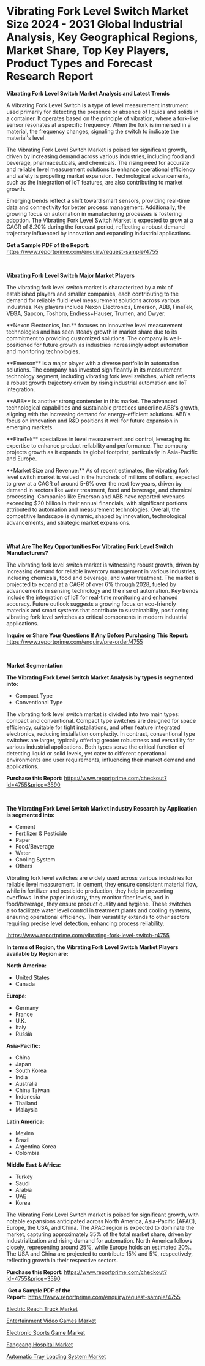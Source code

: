 <p><h1>Vibrating Fork Level Switch Market Size 2024 - 2031 Global Industrial Analysis, Key Geographical Regions, Market Share, Top Key Players, Product Types and Forecast Research Report</h1></p><p><strong>Vibrating Fork Level Switch Market Analysis and Latest Trends</strong></p>
<p><p>A Vibrating Fork Level Switch is a type of level measurement instrument used primarily for detecting the presence or absence of liquids and solids in a container. It operates based on the principle of vibration, where a fork-like sensor resonates at a specific frequency. When the fork is immersed in a material, the frequency changes, signaling the switch to indicate the material's level.</p><p>The Vibrating Fork Level Switch Market is poised for significant growth, driven by increasing demand across various industries, including food and beverage, pharmaceuticals, and chemicals. The rising need for accurate and reliable level measurement solutions to enhance operational efficiency and safety is propelling market expansion. Technological advancements, such as the integration of IoT features, are also contributing to market growth. </p><p>Emerging trends reflect a shift toward smart sensors, providing real-time data and connectivity for better process management. Additionally, the growing focus on automation in manufacturing processes is fostering adoption. The Vibrating Fork Level Switch Market is expected to grow at a CAGR of 8.20% during the forecast period, reflecting a robust demand trajectory influenced by innovation and expanding industrial applications.</p></p>
<p><strong>Get a Sample PDF of the Report:&nbsp;</strong> <a href="https://www.reportprime.com/enquiry/request-sample/4755">https://www.reportprime.com/enquiry/request-sample/4755</a></p>
<p>&nbsp;</p>
<p><strong>Vibrating Fork Level Switch Major Market Players</strong></p>
<p><p>The vibrating fork level switch market is characterized by a mix of established players and smaller companies, each contributing to the demand for reliable fluid level measurement solutions across various industries. Key players include Nexon Electronics, Emerson, ABB, FineTek, VEGA, Sapcon, Toshbro, Endress+Hauser, Trumen, and Dwyer.</p><p>**Nexon Electronics, Inc.** focuses on innovative level measurement technologies and has seen steady growth in market share due to its commitment to providing customized solutions. The company is well-positioned for future growth as industries increasingly adopt automation and monitoring technologies.</p><p>**Emerson** is a major player with a diverse portfolio in automation solutions. The company has invested significantly in its measurement technology segment, including vibrating fork level switches, which reflects a robust growth trajectory driven by rising industrial automation and IoT integration.</p><p>**ABB** is another strong contender in this market. The advanced technological capabilities and sustainable practices underline ABB's growth, aligning with the increasing demand for energy-efficient solutions. ABB's focus on innovation and R&D positions it well for future expansion in emerging markets.</p><p>**FineTek** specializes in level measurement and control, leveraging its expertise to enhance product reliability and performance. The company projects growth as it expands its global footprint, particularly in Asia-Pacific and Europe.</p><p>**Market Size and Revenue:** As of recent estimates, the vibrating fork level switch market is valued in the hundreds of millions of dollars, expected to grow at a CAGR of around 5-6% over the next few years, driven by demand in sectors like water treatment, food and beverage, and chemical processing. Companies like Emerson and ABB have reported revenues exceeding $20 billion in their annual financials, with significant portions attributed to automation and measurement technologies. Overall, the competitive landscape is dynamic, shaped by innovation, technological advancements, and strategic market expansions.</p></p>
<p>&nbsp;</p>
<p><strong>What Are The Key Opportunities For Vibrating Fork Level Switch Manufacturers?</strong></p>
<p><p>The vibrating fork level switch market is witnessing robust growth, driven by increasing demand for reliable inventory management in various industries, including chemicals, food and beverage, and water treatment. The market is projected to expand at a CAGR of over 6% through 2028, fueled by advancements in sensing technology and the rise of automation. Key trends include the integration of IoT for real-time monitoring and enhanced accuracy. Future outlook suggests a growing focus on eco-friendly materials and smart systems that contribute to sustainability, positioning vibrating fork level switches as critical components in modern industrial applications.</p></p>
<p><strong>Inquire or Share Your Questions If Any Before Purchasing This Report:</strong> <a href="https://www.reportprime.com/enquiry/pre-order/4755">https://www.reportprime.com/enquiry/pre-order/4755</a></p>
<p>&nbsp;</p>
<p><strong>Market Segmentation</strong></p>
<p><strong>The Vibrating Fork Level Switch Market Analysis by types is segmented into:</strong></p>
<p><ul><li>Compact Type</li><li>Conventional Type</li></ul></p>
<p><p>The vibrating fork level switch market is divided into two main types: compact and conventional. Compact type switches are designed for space efficiency, suitable for tight installations, and often feature integrated electronics, reducing installation complexity. In contrast, conventional type switches are larger, typically offering greater robustness and versatility for various industrial applications. Both types serve the critical function of detecting liquid or solid levels, yet cater to different operational environments and user requirements, influencing their market demand and applications.</p></p>
<p><strong>Purchase this Report:&nbsp;</strong><a href="https://www.reportprime.com/checkout?id=4755&price=3590">https://www.reportprime.com/checkout?id=4755&price=3590</a></p>
<p>&nbsp;</p>
<p><strong>The Vibrating Fork Level Switch Market Industry Research by Application is segmented into:</strong></p>
<p><ul><li>Cement</li><li>Fertilizer & Pesticide</li><li>Paper</li><li>Food/Beverage</li><li>Water</li><li>Cooling System</li><li>Others</li></ul></p>
<p><p>Vibrating fork level switches are widely used across various industries for reliable level measurement. In cement, they ensure consistent material flow, while in fertilizer and pesticide production, they help in preventing overflows. In the paper industry, they monitor fiber levels, and in food/beverage, they ensure product quality and hygiene. These switches also facilitate water level control in treatment plants and cooling systems, ensuring operational efficiency. Their versatility extends to other sectors requiring precise level detection, enhancing process reliability.</p></p>
<p><a href="https://www.reportprime.com/vibrating-fork-level-switch-r4755">&nbsp;https://www.reportprime.com/vibrating-fork-level-switch-r4755</a></p>
<p><strong>In terms of Region, the Vibrating Fork Level Switch Market Players available by Region are:</strong></p>
<p>
    <p> <strong> North America: </strong>
        <ul>
            <li>United States</li>
            <li>Canada</li>
        </ul>
        </p> 
    <p> <strong> Europe: </strong>
        <ul>
            <li>Germany</li>
            <li>France</li>
            <li>U.K.</li>
            <li>Italy</li>
            <li>Russia</li>
        </ul>
        </p> 
    <p> <strong> Asia-Pacific: </strong>
        <ul>
            <li>China</li>
            <li>Japan</li>
            <li>South Korea</li>
            <li>India</li>
            <li>Australia</li>
            <li>China Taiwan</li>
            <li>Indonesia</li>
            <li>Thailand</li>
            <li>Malaysia</li>
        </ul>
        </p> 
    <p> <strong> Latin America: </strong>
        <ul>
            <li>Mexico</li>
            <li>Brazil</li>
            <li>Argentina Korea</li>
            <li>Colombia</li>
        </ul>
        </p> 
    <p> <strong> Middle East & Africa: </strong>
        <ul>
            <li>Turkey</li>
            <li>Saudi</li>
            <li>Arabia</li>
            <li>UAE</li>
            <li>Korea</li>
        </ul>
    </p>
    </p>
<p><p>The Vibrating Fork Level Switch market is poised for significant growth, with notable expansions anticipated across North America, Asia-Pacific (APAC), Europe, the USA, and China. The APAC region is expected to dominate the market, capturing approximately 35% of the total market share, driven by industrialization and rising demand for automation. North America follows closely, representing around 25%, while Europe holds an estimated 20%. The USA and China are projected to contribute 15% and 5%, respectively, reflecting growth in their respective sectors.</p></p>
<p><strong>Purchase this Report: </strong><a href="https://www.reportprime.com/checkout?id=4755&price=3590">https://www.reportprime.com/checkout?id=4755&price=3590</a></p>
<p>&nbsp;<strong>Get a Sample PDF of the Report:&nbsp;&nbsp;</strong><a href="https://www.reportprime.com/enquiry/request-sample/4755">https://www.reportprime.com/enquiry/request-sample/4755</a></p>
<p><strong></strong></p>
<p><p><a href="https://issuu.com/reportprime-2/docs/electric-reach-truck-market-size-20_9dd8dc924b3128">Electric Reach Truck Market</a></p><p><a href="https://www.linkedin.com/pulse/future-insights-entertainment-video-games-market-trends-regional-xlinc?trackingId=lHdJi85SQTyaWJ9njHFmOA%3D%3D">Entertainment Video Games Market</a></p><p><a href="https://www.linkedin.com/pulse/electronic-sports-game-market-global-regional-analysis-2024-kj2sc?trackingId=xlQaoA%2BlS2KMMcYJRqg6Ng%3D%3D">Electronic Sports Game Market</a></p><p><a href="https://www.linkedin.com/pulse/global-fangcang-hospital-market-opportunities-forecast-period-6jnpc?trackingId=k2TVj5RxSm23O7JqcL7TEA%3D%3D">Fangcang Hospital Market</a></p><p><a href="https://issuu.com/reportprime-2/docs/automatic-tray-loading-system-marke_241d4c2f45dc4d">Automatic Tray Loading System Market</a></p></p>